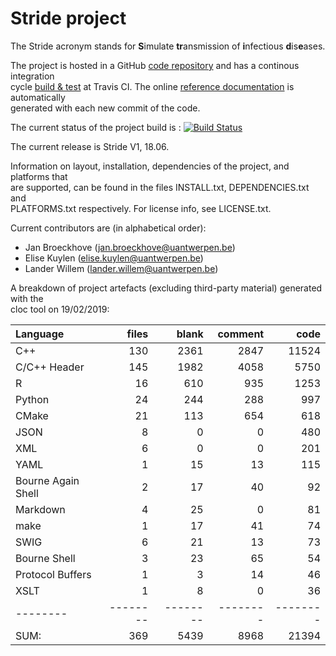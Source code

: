 # Stride project 

The Stride acronym stands for **S**imulate **tr**ansmission of **i**nfectious **d**is**e**ases.
 
The project is hosted in a GitHub [code repository](https://github.com/broeckho/stride.git) and has a continous integration  
 cycle [build & test](https://travis-ci.org/broeckho/stride) at Travis CI. The online [reference documentation](https://broeckho.github.io/stride) is automatically  
 generated with each new commit of the code.

The current status of the project build is : [![Build Status](https://travis-ci.org/broeckho/stride.svg?branch=master)](https://travis-ci.org/broeckho/stride)

The current release is Stride V1, 18.06.

Information on layout, installation, dependencies of the project, and platforms that  
are supported, can be found in the files INSTALL.txt, DEPENDENCIES.txt and  
PLATFORMS.txt respectively.
For license info, see LICENSE.txt.  

Current contributors are (in alphabetical order):

* Jan Broeckhove (jan.broeckhove@uantwerpen.be)
* Elise Kuylen (elise.kuylen@uantwerpen.be)
* Lander Willem (lander.willem@uantwerpen.be)

A breakdown of project artefacts (excluding third-party material) generated with the  
cloc tool on 19/02/2019:

Language|files|blank|comment|code
:-------|-------:|-------:|-------:|-------:
C++|130|2361|2847|11524
C/C++ Header|145|1982|4058|5750
R|16|610|935|1253
Python|24|244|288|997
CMake|21|113|654|618
JSON|8|0|0|480
XML|6|0|0|201
YAML|1|15|13|115
Bourne Again Shell|2|17|40|92
Markdown|4|25|0|81
make|1|17|41|74
SWIG|6|21|13|73
Bourne Shell|3|23|65|54
Protocol Buffers|1|3|14|46
XSLT|1|8|0|36
--------|--------|--------|--------|--------
SUM:|369|5439|8968|21394

